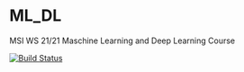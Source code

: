 # ML_DL
MSI WS 21/21 Maschine Learning and Deep Learning Course

[![Build Status](https://github.com/Andrew1021/ML_DL/workflows/Test-Notebooks/badge.svg)](https://github.com/Andrew1021/ML_DL/goto?ref=main)
